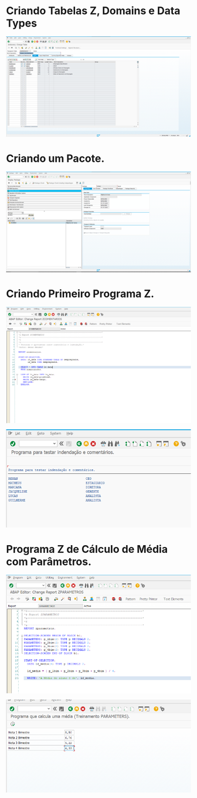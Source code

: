 # Criando Tabelas Z, Domains e Data Types
<p align="center">
<img src="/assets/TabelaZ.png" >
</p>

# Criando um Pacote.
<p align="center">
<img src="/assets/Criando_Pacote.png" >
</p>

# Criando Primeiro Programa Z.
<p align="center">
<img src="/assets/PrimeiroProg.png" >
</p>

<p align="center">
<img src="/assets/PrimeiroProgII.png" >
</p>

# Programa Z de Cálculo de Média com Parâmetros.
<p align="center">
<img src="/assets/Parametros.png" >
</p>

<p align="center">
<img src="/assets/ParametrosII.png" >
</p>

